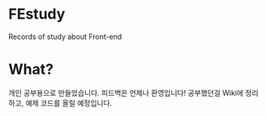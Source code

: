 # FEstudy
Records of study about Front-end

# What?
개인 공부용으로 만들었습니다. 피드백은 언제나 환영입니다! 공부했던걸 Wiki에 정리하고, 예제 코드를 올릴 예정입니다.
